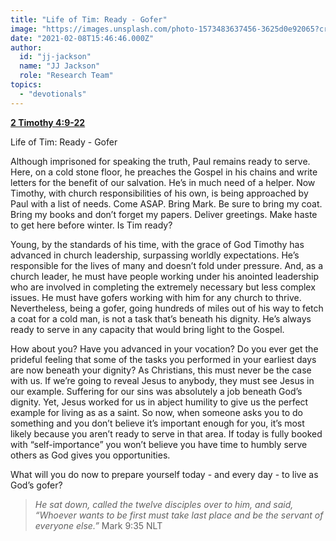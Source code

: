 ```yaml
---
title: "Life of Tim: Ready - Gofer"
image: "https://images.unsplash.com/photo-1573483637456-3625d0e92065?crop=entropy&cs=srgb&fm=jpg&ixid=MXw5NjYxfDB8MXxzZWFyY2h8M3x8Z29waGVyfGVufDB8fHw&ixlib=rb-1.2.1&q=85"
date: "2021-02-08T15:46:46.000Z"
author:
  id: "jj-jackson"
  name: "JJ Jackson"
  role: "Research Team"
topics:
  - "devotionals"
---
```

[**2 Timothy 4:9-22**][1]

Life of Tim: Ready - Gofer

Although imprisoned for speaking the truth, Paul remains ready to serve. Here, on a cold stone floor, he preaches the Gospel in his chains and write letters for the benefit of our salvation. He’s in much need of a helper. Now Timothy, with church responsibilities of his own, is being approached by Paul with a list of needs. Come ASAP. Bring Mark. Be sure to bring my coat. Bring my books and don’t forget my papers. Deliver greetings. Make haste to get here before winter. Is Tim ready?

Young, by the standards of his time, with the grace of God Timothy has advanced in church leadership, surpassing worldly expectations. He’s responsible for the lives of many and doesn’t fold under pressure. And, as a church leader, he must have people working under his anointed leadership who are involved in completing the extremely necessary but less complex issues. He must have gofers working with him for any church to thrive. Nevertheless, being a gofer, going hundreds of miles out of his way to fetch a coat for a cold man, is not a task that’s beneath his dignity. He’s always ready to serve in any capacity that would bring light to the Gospel.

How about you? Have you advanced in your vocation? Do you ever get the prideful feeling that some of the tasks you performed in your earliest days are now beneath your dignity?  As Christians, this must never be the case with us. If we’re going to reveal Jesus to anybody, they must see Jesus in our example. Suffering for our sins was absolutely a job beneath God’s dignity. Yet, Jesus worked for us in abject humility to give us the perfect example for living as as a saint. So now, when someone asks you to do something and you don’t believe it’s important enough for you, it’s most likely because you aren’t ready to serve in that area. If today is fully booked with “self-importance” you won’t believe you have time to humbly serve others as God gives you opportunities.

What will you do now to prepare yourself today - and every day - to live as God’s gofer?

> _He sat down, called the twelve disciples over to him, and said, “Whoever wants to be first must take last place and be the servant of everyone else.”_  Mark 9:35 NLT

[1]: https://www.biblegateway.com/passage/?search=2+Timothy+4%3A9-22&version=NLT
